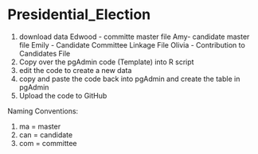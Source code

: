# Presidential_Election
 1. download data 
  Edwood - committe master file 
  Amy- candidate master file 
  Emily - Candidate Committee Linkage File 
  Olivia - Contribution to Candidates File 
 2. Copy over the pgAdmin code (Template) into R script 
 3. edit the code to create a new data 
 4. copy and paste the code back into pgAdmin and create the table in pgAdmin 
 5. Upload the code to GitHub 

Naming Conventions:
1. ma = master
2. can = candidate 
3. com = committee